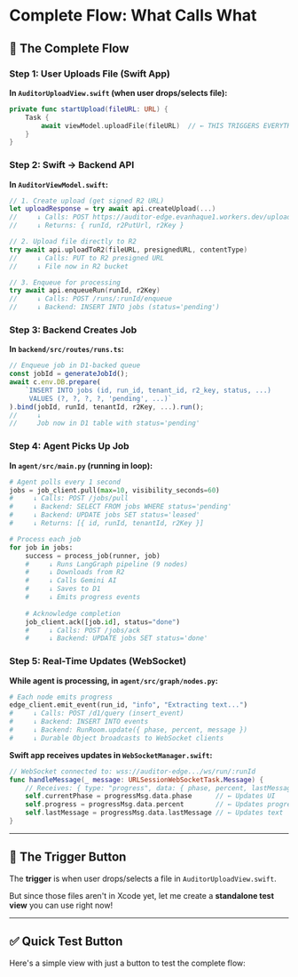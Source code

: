 # Complete Flow: What Calls What

## 🔄 The Complete Flow

### **Step 1: User Uploads File (Swift App)**

**In `AuditorUploadView.swift` (when user drops/selects file):**

```swift
private func startUpload(fileURL: URL) {
    Task {
        await viewModel.uploadFile(fileURL)  // ← THIS TRIGGERS EVERYTHING
    }
}
```

### **Step 2: Swift → Backend API**

**In `AuditorViewModel.swift`:**

```swift
// 1. Create upload (get signed R2 URL)
let uploadResponse = try await api.createUpload(...)
//     ↓ Calls: POST https://auditor-edge.evanhaque1.workers.dev/uploads/create
//     ↓ Returns: { runId, r2PutUrl, r2Key }

// 2. Upload file directly to R2
try await api.uploadToR2(fileURL, presignedURL, contentType)
//     ↓ Calls: PUT to R2 presigned URL
//     ↓ File now in R2 bucket

// 3. Enqueue for processing
try await api.enqueueRun(runId, r2Key)
//     ↓ Calls: POST /runs/:runId/enqueue
//     ↓ Backend: INSERT INTO jobs (status='pending')
```

### **Step 3: Backend Creates Job**

**In `backend/src/routes/runs.ts`:**

```typescript
// Enqueue job in D1-backed queue
const jobId = generateJobId();
await c.env.DB.prepare(
    `INSERT INTO jobs (id, run_id, tenant_id, r2_key, status, ...)
     VALUES (?, ?, ?, ?, 'pending', ...)`
).bind(jobId, runId, tenantId, r2Key, ...).run();
//     ↓
//     Job now in D1 table with status='pending'
```

### **Step 4: Agent Picks Up Job**

**In `agent/src/main.py` (running in loop):**

```python
# Agent polls every 1 second
jobs = job_client.pull(max=10, visibility_seconds=60)
#     ↓ Calls: POST /jobs/pull
#     ↓ Backend: SELECT FROM jobs WHERE status='pending'
#     ↓ Backend: UPDATE jobs SET status='leased'
#     ↓ Returns: [{ id, runId, tenantId, r2Key }]

# Process each job
for job in jobs:
    success = process_job(runner, job)
    #     ↓ Runs LangGraph pipeline (9 nodes)
    #     ↓ Downloads from R2
    #     ↓ Calls Gemini AI
    #     ↓ Saves to D1
    #     ↓ Emits progress events
    
    # Acknowledge completion
    job_client.ack([job.id], status="done")
    #     ↓ Calls: POST /jobs/ack
    #     ↓ Backend: UPDATE jobs SET status='done'
```

### **Step 5: Real-Time Updates (WebSocket)**

**While agent is processing, in `agent/src/graph/nodes.py`:**

```python
# Each node emits progress
edge_client.emit_event(run_id, "info", "Extracting text...")
#     ↓ Calls: POST /d1/query (insert_event)
#     ↓ Backend: INSERT INTO events
#     ↓ Backend: RunRoom.update({ phase, percent, message })
#     ↓ Durable Object broadcasts to WebSocket clients
```

**Swift app receives updates in `WebSocketManager.swift`:**

```swift
// WebSocket connected to: wss://auditor-edge.../ws/run/:runId
func handleMessage(_ message: URLSessionWebSocketTask.Message) {
    // Receives: { type: "progress", data: { phase, percent, lastMessage } }
    self.currentPhase = progressMsg.data.phase      // ← Updates UI
    self.progress = progressMsg.data.percent        // ← Updates progress bar
    self.lastMessage = progressMsg.data.lastMessage // ← Updates text
}
```

---

## 🎯 The Trigger Button

The **trigger** is when user drops/selects a file in `AuditorUploadView.swift`.

But since those files aren't in Xcode yet, let me create a **standalone test view** you can use right now!

---

## ✅ Quick Test Button

Here's a simple view with just a button to test the complete flow:

